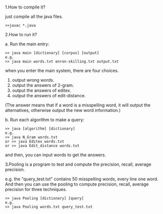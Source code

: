 1.How to compile it?

just compile all the java files.

	>>javac *.java

2.How to run it?

a. Run the main entry:

	>> java main [dictionary] [corpus] [output]
	e.g.
	>> java main words.txt enron-skilling.txt output.txt

when you enter the main system, there are four choices.

1. output wrong words.
2. output the answers of 2-gram.
3. output the answers of editex.
4. output the answers of edit-distance.

(The answer means that if a word is a misspelling word, it will output
 the alternatives, otherwise output the new word information.)

b. Run each algorithm to make a query:

	>> java [algorithm] [dictionary]
	e.g. 
	>> java N_Gram words.txt
	or >> java Editex words.txt
	or >> java Edit_distance words.txt

and then, you can input words to get the answers.

3.Pooling is a program to test and compute the 
precision, recall, average precision.

e.g. 
the "query_test.txt" contains 50 misspelling 
words, every line one word.
And then you can use the pooling to compute
precision, recall, average precision for three
techniques.

	>> java Pooling [dictionary] [query]
	e.g. 
	>> java Pooling words.txt query_test.txt
